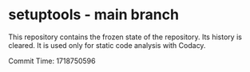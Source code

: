 # setuptools - main branch

This repository contains the frozen state of the repository.
Its history is cleared. It is used only for static code
analysis with Codacy.

Commit Time: 1718750596